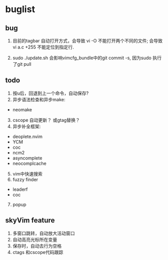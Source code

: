 # buglist
## bug
1. 目前的tagbar 自动打开方式，会导致 vi -O 不能打开两个不同的文件;
	会导致vi a.c +255 不能定位到指定行.

2. sudo ./update.sh 会影响vimcfg_bundle中的git commit -s, 因为sudo 执行了git
pull

## todo
1. 按u后，回退到上一个命令，自动保存?
2. 异步语法检查和异步make: 
  - neomake
3. cscope 自动更新？ 或gtag替换？
4. 异步补全框架: 
  - deoplete.nvim
  - YCM
  - coc
  - ncm2
  - asyncomplete
  - neocomplcache
5. vim中快速搜索
6. fuzzy finder
  - leaderf
  - coc
7. popup

## skyVim feature
1. 多窗口跳转，自动放大活动窗口
2. 自动高亮光标所在变量
3. 保存时，自动去行为空格
4. ctags 和cscope代码跟踪
